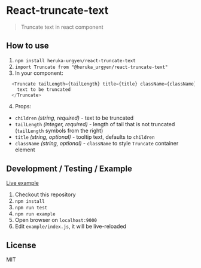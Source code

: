 React-truncate-text
===================

> Truncate text in react component

## How to use
1. `npm install heruka-urgyen/react-truncate-text`
2. `import Truncate from "@heruka_urgyen/react-truncate-text"`
3. In your component:

```javascript
  <Truncate tailLength={tailLength} title={title} className={className}>
    text to be truncated
  </Truncate>
```

4. Props:
  + `children` _(string, required)_ - text to be truncated
  + `tailLength` _(integer, required)_ - length of tail that is not truncated (`tailLength` symbols from the right)
  + `title` _(string, optional)_ - tooltip text, defaults to `children`
  + `className` _(string, optional)_ - `className` to style `Truncate` container element

## Development / Testing / Example
[Live example](https://heruka-urgyen.github.io/react-truncate-text/)

1. Checkout this repository
2. `npm install`
3. `npm run test`
4. `npm run example`
5. Open browser on `localhost:9000`
6. Edit `example/index.js`, it will be live-reloaded

## License
MIT
